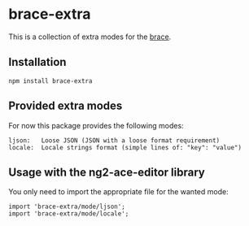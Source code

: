 # brace-extra

This is a collection of extra modes for the [brace](https://github.com/thlorenz/brace).

## Installation

    npm install brace-extra

## Provided extra modes

For now this package provides the following modes:

    ljson:   Loose JSON (JSON with a loose format requirement)
    locale:  Locale strings format (simple lines of: "key": "value")

## Usage with the ng2-ace-editor library

You only need to import the appropriate file for the wanted mode:

    import 'brace-extra/mode/ljson';
    import 'brace-extra/mode/locale';
